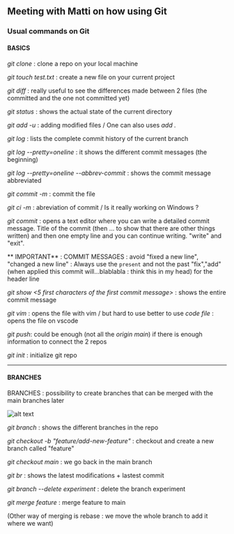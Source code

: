 ## Meeting with Matti on how using Git

### Usual commands on Git

#### BASICS

*git clone <URL>* : clone a repo on your local machine

*git touch test.txt* : create a new file on your current project

*git diff* : really useful to see the differences made between 2 files (the committed and the one not committed yet)

*git status* : shows the actual state of the current directory

*git add -u* : adding modified files / One can also uses *add .*

*git log* : lists the complete commit history of the current branch

*git log --pretty=oneline* : it shows the different commit messages (the beginning)

*git log --pretty=oneline --abbrev-commit* : shows the commit message abbreviated

*git commit -m* : commit the file 

*git ci -m* : abreviation of commit / Is it really working on Windows ?

*git commit* : opens a text editor where you can write a detailed commit message. Title of the commit (then ... to show that there are other things written) and then one empty line and you can continue writing. "write" and "exit".

** IMPORTANT** : COMMIT MESSAGES : avoid "fixed a new line", "changed a new line" : Always use the `present` and not the past "fix","add" (when applied this commit will...blablabla : think this in my head) for the header line

*git show <5 first characters of the first commit message>* : shows the entire commit message

*git vim* : opens the file with vim / but hard to use better to use *code file* : opens the file on vscode

*git push*: could be enough (not all the *origin main*) if there is enough information to connect the 2 repos

*git init* : initialize git repo

---

#### BRANCHES

BRANCHES : possibility to create branches that can be merged with the main branches later

![alt text]("branches.png")
 
*git branch* : shows the different branches in the repo

*git checkout -b "feature/add-new-feature"* : checkout and create a new branch called "feature"

*git checkout main* : we go back in the main branch

*git br* : shows the latest modifications + lastest commit

*git branch --delete experiment* : delete the branch experiment

*git merge feature* : merge feature to main

(Other way of merging is rebase : we move the whole branch to add it where we want)

